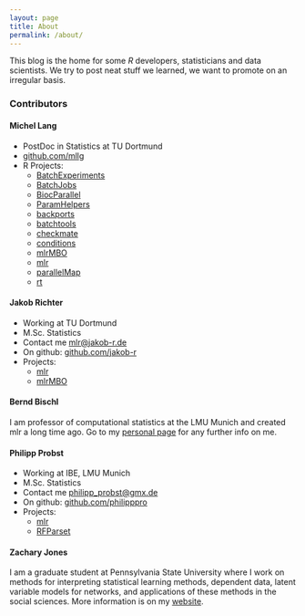 ```yaml
---
layout: page
title: About
permalink: /about/
---
```


This blog is the home for some *R* developers, statisticians and data scientists. 
We try to post neat stuff we learned, we want to promote on an irregular basis.

### Contributors

#### Michel Lang

* PostDoc in Statistics at TU Dortmund
*  [github.com/mllg](https://github.com/mllg)
* R Projects:
  * [BatchExperiments](https://github.com/tudo-r/BatchExperiments)
  * [BatchJobs](https://github.com/tudo-r/BatchJobs)
  * [BiocParallel](http://bioconductor.org/packages/BiocParallel)
  * [ParamHelpers](https://github.com/berndbischl/ParamHelpers)
  * [backports](https://github.com/mllg/backports)
  * [batchtools](https://github.com/mllg/batchtools)
  * [checkmate](https://github.com/mllg/checkmate)
  * [conditions](https://github.com/mllg/conditions)
  * [mlrMBO](https://github.com/berndbischl/mlrMBO)
  * [mlr](https://github.com/mlr-org/mlr)
  * [parallelMap](https://github.com/berndbischl/parallelMap)
  * [rt](https://github.com/rdatsci/rt)

#### Jakob Richter

* Working at TU Dortmund
* M.Sc. Statistics
* Contact me [mlr@jakob-r.de](mailto:rdatsci@jakob-r.de)
* On github: [github.com/jakob-r](https://github.com/jakob-r)
* Projects:
  * [mlr](https://github.com/mlr-org/mlr)
  * [mlrMBO](https://github.com/berndbischl/mlrMBO)

#### Bernd Bischl

I am professor of computational statistics at the LMU Munich and created mlr a long time ago.
Go to my [personal page](http://berndbischl.github.io/) for any further info on me.


#### Philipp Probst
* Working at IBE, LMU Munich
* M.Sc. Statistics
* Contact me [philipp_probst@gmx.de](mailto:philipp_probst@gmx.de)
* On github: [github.com/philipppro](https://github.com/philipppro)
* Projects:
  * [mlr](https://github.com/mlr-org/mlr)
  * [RFParset](https://github.com/PhilippPro/RFParset)

#### Zachary Jones

I am a graduate student at Pennsylvania State University where I work on methods for interpreting
statistical learning methods, dependent data, latent variable models for networks, and applications of these
methods in the social sciences. More information is on my [website](http://zmjones.com).

